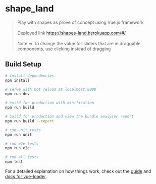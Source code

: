 # shape_land

> Play with shapes as prove of concept using Vue.js framework <br/><br/>
> Deployed link https://shapes-land.herokuapp.com/#/ <br/><br/>
> Note => To change the value for sliders that are in draggable components, use
clicking instead of dragging

## Build Setup

```bash
# install dependencies
npm install

# serve with hot reload at localhost:8080
npm run dev

# build for production with minification
npm run build

# build for production and view the bundle analyzer report
npm run build --report

# run unit tests
npm run unit

# run e2e tests
npm run e2e

# run all tests
npm test
```

For a detailed explanation on how things work, check out the [guide](http://vuejs-templates.github.io/webpack/) and [docs for vue-loader](http://vuejs.github.io/vue-loader).
